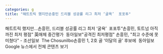 ```yaml
---
categories: g
title: "해트트릭 했지만손흥민 드리블 성공률 리그 최저 ‘굴욕’  포포투"
---
```

해트트릭 했지만...손흥민, 드리블 성공률 리그 최저 ‘굴욕’&nbsp;&nbsp;포포투“손흥민, 토트넘 아직까진 최저 평점” 英매체 중간평가&nbsp;&nbsp;동아일보"공격진 최저평점" 손흥민, "최고 수준에 못 미쳤다" - 조선일보&nbsp;&nbsp;The Chosunilbo손흥민 1, 2호 골 ‘이달의 골’ 후보에&nbsp;&nbsp;동아일보Google 뉴스에서 전체 콘텐츠 보기